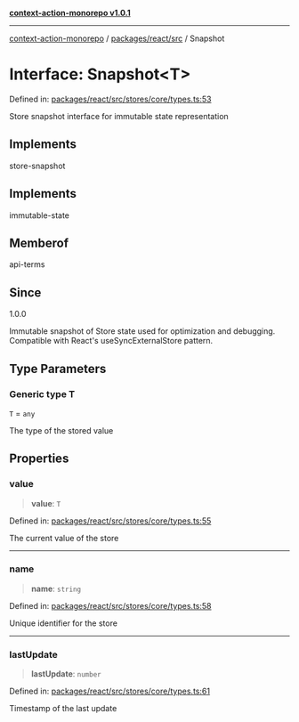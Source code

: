 [**context-action-monorepo v1.0.1**](../../../../README.md)

***

[context-action-monorepo](../../../../README.md) / [packages/react/src](../README.md) / Snapshot

# Interface: Snapshot\<T\>

Defined in: [packages/react/src/stores/core/types.ts:53](https://github.com/mineclover/context-action/blob/08bf17d6ec1c09cfe0ffb9710189395df90c9772/packages/react/src/stores/core/types.ts#L53)

Store snapshot interface for immutable state representation

## Implements

store-snapshot

## Implements

immutable-state

## Memberof

api-terms

## Since

1.0.0

Immutable snapshot of Store state used for optimization and debugging.
Compatible with React's useSyncExternalStore pattern.

## Type Parameters

### Generic type T

`T` = `any`

The type of the stored value

## Properties

### value

> **value**: `T`

Defined in: [packages/react/src/stores/core/types.ts:55](https://github.com/mineclover/context-action/blob/08bf17d6ec1c09cfe0ffb9710189395df90c9772/packages/react/src/stores/core/types.ts#L55)

The current value of the store

***

### name

> **name**: `string`

Defined in: [packages/react/src/stores/core/types.ts:58](https://github.com/mineclover/context-action/blob/08bf17d6ec1c09cfe0ffb9710189395df90c9772/packages/react/src/stores/core/types.ts#L58)

Unique identifier for the store

***

### lastUpdate

> **lastUpdate**: `number`

Defined in: [packages/react/src/stores/core/types.ts:61](https://github.com/mineclover/context-action/blob/08bf17d6ec1c09cfe0ffb9710189395df90c9772/packages/react/src/stores/core/types.ts#L61)

Timestamp of the last update
